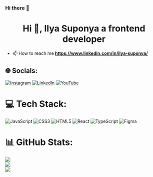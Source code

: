### Hi there 👋

<h1 align="center">Hi 👋, Ilya Suponya a frontend developer</h1>

- 📫 How to reach me **https://www.linkedin.com/in/ilya-suponya/**

## 🌐 Socials:
[![Instagram](https://img.shields.io/badge/Instagram-%23E4405F.svg?logo=Instagram&logoColor=white)](https://instagram.com/ilyasuponya) [![LinkedIn](https://img.shields.io/badge/LinkedIn-%230077B5.svg?logo=linkedin&logoColor=white)](https://linkedin.com/in/ilya-suponya) [![YouTube](https://img.shields.io/badge/YouTube-%23FF0000.svg?logo=YouTube&logoColor=white)](https://youtube.com/@UCKhorshe3AmrrVroxgVWNcA) 

# 💻 Tech Stack:
![JavaScript](https://img.shields.io/badge/javascript-%23323330.svg?style=for-the-badge&logo=javascript&logoColor=%23F7DF1E) ![CSS3](https://img.shields.io/badge/css3-%231572B6.svg?style=for-the-badge&logo=css3&logoColor=white) ![HTML5](https://img.shields.io/badge/html5-%23E34F26.svg?style=for-the-badge&logo=html5&logoColor=white) ![React](https://img.shields.io/badge/react-%2320232a.svg?style=for-the-badge&logo=react&logoColor=%2361DAFB) ![TypeScript](https://img.shields.io/badge/typescript-%23007ACC.svg?style=for-the-badge&logo=typescript&logoColor=white) 	![Figma](https://img.shields.io/badge/figma-%23F24E1E.svg?style=for-the-badge&logo=figma&logoColor=white)
# 📊 GitHub Stats:
![](https://github-readme-stats.vercel.app/api?username=ilyasuponya&theme=react&hide_border=true&include_all_commits=false&count_private=false)<br/>
![](https://github-readme-streak-stats.herokuapp.com/?user=ilyasuponya&theme=react&hide_border=true)<br/>
![](https://github-readme-stats.vercel.app/api/top-langs/?username=ilyasuponya&theme=react&hide_border=true&include_all_commits=false&count_private=false&layout=compact)
